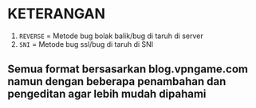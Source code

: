 # KETERANGAN

1. `REVERSE` = Metode bug bolak balik/bug di taruh di server
2. `SNI` = Metode bug ssl/bug di taruh di SNI

## Semua format bersasarkan blog.vpngame.com namun dengan beberapa penambahan dan pengeditan agar lebih mudah dipahami
